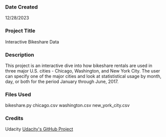 ### Date Created
12/28/2023

### Project Title
Interactive Bikeshare Data

### Description
This project is an interactive dive into how bikeshare rentals are used in three major U.S. cities - Chicago, Washington, and New York City. The user can specify one of the major cities and look at statististical usage by month, day, or both for the period January through June, 2017.

### Files Used
bikeshare.py
chicago.csv
washington.csv
new_york_city.csv

### Credits
Udacity
[Udacity's GitHub Project](https://github.com/udacity/pdsnd_github)
